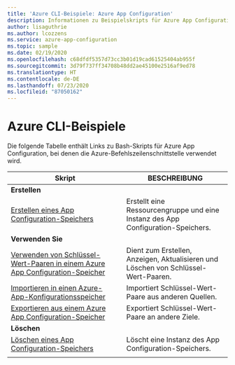 ```yaml
---
title: 'Azure CLI-Beispiele: Azure App Configuration'
description: Informationen zu Beispielskripts für Azure App Configuration
author: lisaguthrie
ms.author: lcozzens
ms.service: azure-app-configuration
ms.topic: sample
ms.date: 02/19/2020
ms.openlocfilehash: c68dfdf5357d73cc3b01d19cad61525404ab955f
ms.sourcegitcommit: 3d79f737ff34708b48dd2ae45100e2516af9ed78
ms.translationtype: HT
ms.contentlocale: de-DE
ms.lasthandoff: 07/23/2020
ms.locfileid: "87050162"
---
```

# <a name="azure-cli-samples"></a>Azure CLI-Beispiele

Die folgende Tabelle enthält Links zu Bash-Skripts für Azure App Configuration, bei denen die Azure-Befehlszeilenschnittstelle verwendet wird.

| Skript | BESCHREIBUNG |
|-|-|
|**Erstellen**||
| [Erstellen eines App Configuration-Speichers](./scripts/cli-create-service.md) | Erstellt eine Ressourcengruppe und eine Instanz des App Configuration-Speichers.  |
|**Verwenden Sie**||
| [Verwenden von Schlüssel-Wert-Paaren in einem Azure App Configuration-Speicher](./scripts/cli-work-with-keys.md) | Dient zum Erstellen, Anzeigen, Aktualisieren und Löschen von Schlüssel-Wert-Paaren. |
| [Importieren in einen Azure-App-Konfigurationsspeicher](./scripts/cli-import.md) | Importiert Schlüssel-Wert-Paare aus anderen Quellen. |
| [Exportieren aus einem Azure App Configuration-Speicher](./scripts/cli-export.md) | Exportiert Schlüssel-Wert-Paare an andere Ziele. |
|**Löschen**||
| [Löschen eines App Configuration-Speichers](./scripts/cli-delete-service.md) | Löscht eine Instanz des App Configuration-Speichers.  |
| | |
